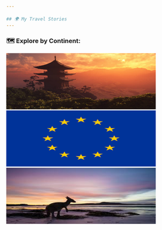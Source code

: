 ```yaml
---

## 🌍 My Travel Stories
---
```

### 🗺️ Explore by Continent:
<span style="display: inline-block; margin-right: 20px;">
  <a href="asia.md"><img src="asia.jpg" alt="asia" style="width: 400px; height: 150px;"></a>
</span>
<span style="display: inline-block; margin-right: 20px;">
  <a href="europe.md"><img src="eu.png" alt="europe" style="width: 400px; height: 150px;"></a>
</span>
<span style="display: inline-block;">
  <a href="oceania.md"><img src="aus.jpg" alt="oceania" style="width: 400px; height: 150px;"></a>
</span>

